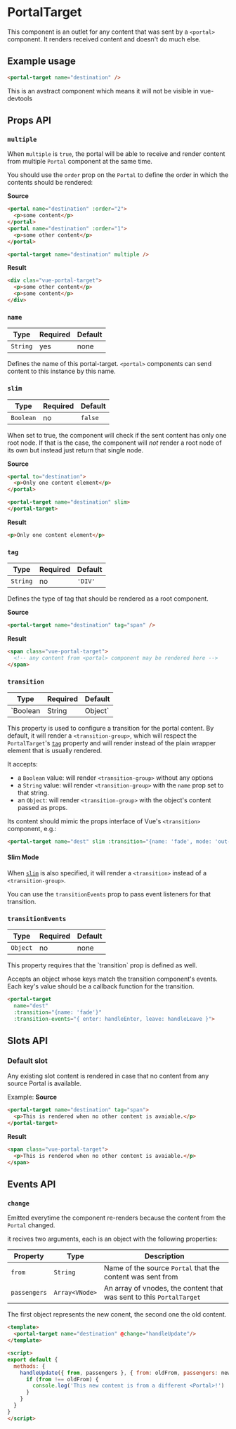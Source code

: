 # PortalTarget

This component is an outlet for any content that was sent by a `<portal>` component. It renders received content and doesn't do much else.

## Example usage

```html
<portal-target name="destination" />
```

<p class="info">This is an avstract component which means it will not be visible in vue-devtools</p>

## Props API

### `multiple`

When `multiple` is `true`, the portal will be able to receive and render content from multiple `Portal` component at the same time.

You should use the `order` prop on the `Portal` to define the order in which the contents should be rendered:

**Source**
```html
<portal name="destination" :order="2">
  <p>some content</p>
</portal>
<portal name="destination" :order="1">
  <p>some other content</p>
</portal>

<portal-target name="destination" multiple />
```

**Result**
```html
<div clas="vue-portal-target">
  <p>some other content</p>
  <p>some content</p>
</div>
```

### `name`

|Type|Required|Default|
|----|--------|-------|
|`String`|yes|none|

Defines the name of this portal-target. `<portal>` components can send content to this instance by this name.

### `slim`

|Type|Required|Default|
|----|--------|-------|
|`Boolean`|no|`false`|

When set to true, the component will check if the sent content has only one root node. If that is the case, the component will *not* render a root node of its own but instead just return that single node.

**Source**
```html
<portal to="destination">
  <p>Only one content element</p>
</portal>

<portal-target name="destination" slim>
</portal-target>
```
**Result**
```html
<p>Only one content element</p>
```

### `tag`

|Type|Required|Default|
|----|--------|-------|
|`String`|no|`'DIV'`|

Defines the type of tag that should be rendered as a root component.

**Source**
```html
<portal-target name="destination" tag="span" />
```

**Result**
```html
<span class="vue-portal-target">
  <!-- any content from <portal> component may be rendered here -->
</span>
```

### `transition`
|Type|Required|Default|
|----|--------|-------|
|`Boolean|String|Object`|no| none |

This property is used to configure a transition for the portal content. By default, it will render
a `<transition-group>`, which will respect the `PortalTarget`'s [`tag`](#tag) property and will render instead of the 
plain wrapper element that is usually rendered.

It accepts:

* a `Boolean` value: will render `<transition-group>` without any options
* a `String` value: will render  `<transition-group>` with the `name` prop set to that string.
* an `Object`: will render `<transition-group>` with the object's content passed as props.


Its content should mimic the props interface of Vue's `<transition>` component, e.g.:

```html
<portal-target name="dest" slim :transition="{name: 'fade', mode: 'out-in'}">
```

#### Slim Mode

When [`slim`](#slim) is also specified, it will render a `<transition>` instead of a `<transition-group>`.

You can use the `transitionEvents` prop to pass event listeners for that transition.

 ### `transitionEvents`

|Type|Required|Default|
|----|--------|-------|
|`Object`|no| none |

 <p class="info">This property requires that the `transition` prop is defined as well.</p>

Accepts an object whose keys match the transition component's events. Each key's value should be a callback function for the transition.
```html
<portal-target 
  name="dest" 
  :transition="{name: 'fade'}"
  :transition-events="{ enter: handleEnter, leave: handleLeave }">
```

## Slots API

### Default slot

Any existing slot content is rendered in case that no content from any source Portal is available.

Example:
**Source**
```html
<portal-target name="destination" tag="span">
  <p>This is rendered when no other content is avaiable.</p>
</portal-target>
```

**Result**
```html
<span class="vue-portal-target">
  <p>This is rendered when no other content is avaiable.</p>
</span>
```

## Events API

### `change`

Emitted everytime the component re-renders because the content from the `Portal` changed.

it recives two arguments, each is an object with the following properties:

|Property|Type|Description|
|--------|----|-----------|
|`from`|`String`|Name of the source `Portal` that the content was sent from|
|`passengers`|`Array<VNode>`|An array of vnodes, the content that was sent to this `PortalTarget`|

The first object represents the new conent, the second one the old content.

```html
<template>
  <portal-target name="destination" @change="handleUpdate"/>
</template>

<script>
export default {
  methods: {
    handleUpdate({ from, passengers }, { from: oldFrom, passengers: newPassengers }) {
      if (from !== oldFrom) {
        console.log('This new content is from a different <Portal>!')
      } 
    }
  }
}
</script>
```
